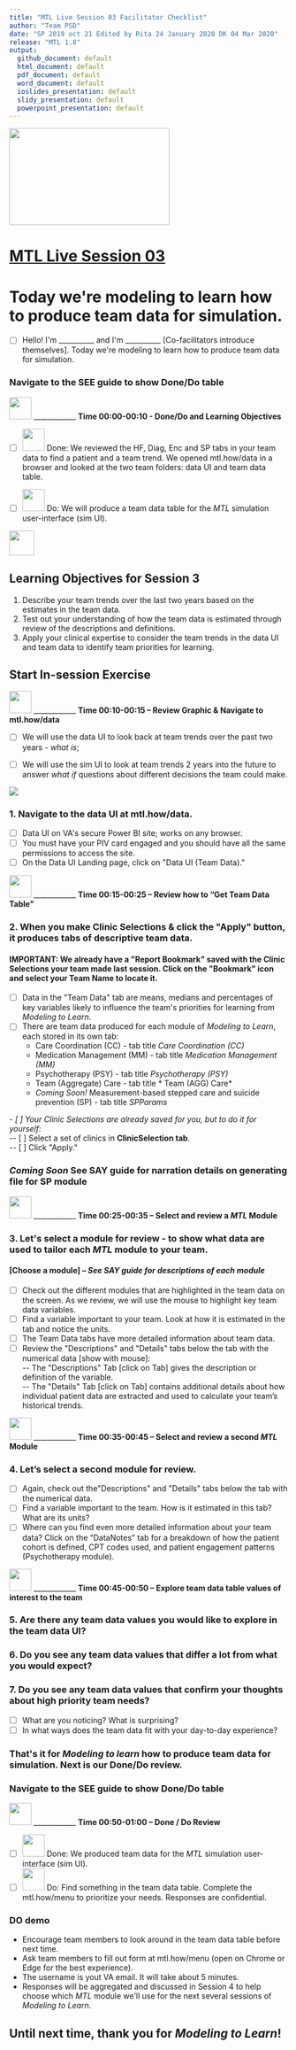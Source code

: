 ```yaml
---
title: "MTL Live Session 03 Facilitator Checklist"
author: "Team PSD"
date: "SP 2019 oct 21 Edited by Rita 24 January 2020 DK 04 Mar 2020"
release: "MTL 1.8"
output: 
  github_document: default
  html_document: default
  pdf_document: default
  word_document: default
  ioslides_presentation: default
  slidy_presentation: default
  powerpoint_presentation: default
---
```

<img src = "https://github.com/lzim/teampsd/blob/master/resources/logos/mtl_live_sq_sm.png"
     height = "175" width = "290">  

# [MTL Live Session 03](https://github.com/lzim/teampsd/blob/master/mtl_facilitate_workgroup/mtl_live_guide/mtl_live_session03_see.Rmd "MTL Live Session 03")

# Today we're modeling to learn how to produce team data for simulation.  
- [ ] Hello! I'm __________ and I'm __________ [Co-facilitators introduce themselves]. Today we're modeling to learn how to produce team data for simulation.

### Navigate to the SEE guide to show Done/Do table
[<img src = "https://github.com/lzim/teampsd/blob/master/resources/icons/timestamp.png" height = "40" width = "40" style = “display:inline-block”/>](#DontClick) ____________ **Time 00:00-00:10 - Done/Do and Learning Objectives**
 
- [ ] [<img src = "https://github.com/lzim/teampsd/blob/master/resources/icons/done.png" height = "40" width = "40">](#DontClick) Done: We reviewed the HF, Diag, Enc and SP tabs in your team data to find a patient and a team trend. We opened mtl.how/data in a browser and looked at the two team folders: data UI and team data table.  
- [ ] [<img src = "https://github.com/lzim/teampsd/blob/master/resources/icons/do.png" height = "40" width = "40">](#DontClick) 
Do: We will produce a team data table for the _MTL_ simulation user-interface (sim UI).


<!-- Learning Objectives Icon --> 
[<img src = "https://github.com/lzim/teampsd/blob/master/resources/icons/learning_objectives.png" height = "45" width = "45">](DontClick)  
## Learning Objectives for Session 3
1. Describe your team trends over the last two years based on the estimates in the team data.
2. Test out your understanding of how the team data is estimated through review of the descriptions and definitions. 
3. Apply your clinical expertise to consider the team trends in the data UI and team data to identify team priorities for learning.

## Start In-session Exercise
[<img src = "https://github.com/lzim/teampsd/blob/master/resources/icons/timestamp.png" height = "40" width = "40" style = “display:inline-block”/>](#DontClick) ____________ **Time 00:10-00:15 – Review Graphic & Navigate to mtl.how/data**
- [ ] We will use the data UI to look back at team trends over the past two years - *what is*;  
- [ ] We will use the sim UI to look at team trends 2 years into the future to answer *what if* questions about different decisions the team could make.  


<img src = "https://raw.githubusercontent.com/lzim/teampsd/master/resources/illustrations/data_ui_sim_ui.png">


### 1. Navigate to the data UI at mtl.how/data. 
- [ ] Data UI on VA's secure Power BI site; works on any browser.
- [ ] You must have your PIV card engaged and you should have all the same permissions to access the site. 
- [ ] On the Data UI Landing page, click on "Data UI (Team Data)." 

[<img src = "https://github.com/lzim/teampsd/blob/master/resources/icons/timestamp.png" height = "40" width = "40" style = “display:inline-block”/>](#DontClick) ____________ **Time 00:15-00:25 – Review how to “Get Team Data Table"**

### 2. When you make Clinic Selections & click the "Apply" button, it produces tabs of descriptive team data.
#### IMPORTANT: We already have a "Report Bookmark" saved with the Clinic Selections your team made last session. Click on the "Bookmark" icon and select your Team Name to locate it.
- [ ] Data in the "Team Data" tab are means, medians and percentages of key variables likely to influence the team's priorities for learning from *Modeling to Learn*. 
- [ ] There are team data produced for each module of *Modeling to Learn*, each stored in its own tab:
   + Care Coordination (CC) - tab title *Care Coordination (CC)*
   + Medication Management (MM) - tab title *Medication Management (MM)*
   + Psychotherapy (PSY) - tab title *Psychotherapy (PSY)*
   + Team (Aggregate) Care - tab title * Team (AGG) Care*
   + *Coming Soon!* Measurement-based stepped care and suicide prevention (SP) - tab title *SPParams*

*- [ ] Your Clinic Selections are already saved for you, but to do it for yourself:*  
    -- [ ] Select a set of clinics in **ClinicSelection tab**.  
    -- [ ] Click "Apply."
    
### *Coming Soon* See SAY guide for narration details on generating file for SP module  
 
 [<img src = "https://github.com/lzim/teampsd/blob/master/resources/icons/timestamp.png" height = "40" width = "40" style = “display:inline-block”/>](#DontClick) ____________ **Time 00:25-00:35 – Select and review a *MTL* Module**

### 3. Let's select a module for review - to show what data are used to tailor each *MTL* module to your team.  

#### [Choose a module] – *See SAY guide for descriptions of each module*  

- [ ] Check out the different modules that are highlighted in the team data on the screen. As we review, we will use the mouse to highlight key team data variables.  
- [ ] Find a variable important to your team. Look at how it is estimated in the tab and notice the units.  
- [ ] The Team Data tabs have more detailed information about team data.  
- [ ] Review  the "Descriptions" and "Details" tabs below the tab with the numerical data [show with mouse]:  
	-- The "Descriptions" Tab [click on Tab] gives the description or definition of the variable.  
	-- The "Details" Tab [click on Tab] contains additional details about how individual patient data are extracted and used to calculate your team’s historical trends. 
	
[<img src = "https://github.com/lzim/teampsd/blob/master/resources/icons/timestamp.png" height = "40" width = "40" style = “display:inline-block”/>](#DontClick) ____________ **Time 00:35-00:45 – Select and review a second *MTL* Module**  

### 4. Let’s select a second module for review.  
- [ ] Again, check out the"Descriptions" and "Details" tabs below the tab with the numerical data. 
- [ ] Find a variable important to the team. How is it estimated in this tab? What are its units?   
- [ ] Where can you find even more detailed information about your team data? Click on the “DataNotes” tab for a breakdown of how the patient cohort is defined, CPT codes used, and patient engagement patterns (Psychotherapy module).  

[<img src = "https://github.com/lzim/teampsd/blob/master/resources/icons/timestamp.png" height = "40" width = "40" style = “display:inline-block”/>](#DontClick) ____________ **Time 00:45-00:50 – Explore team data table values of interest to the team**  

### 5. Are there any team data values you would like to explore in the team data UI?  
### 6. Do you see any team data values that differ a lot from what you would expect?  
### 7. Do you see any team data values that confirm your thoughts about high priority team needs?  
- [ ] What are you noticing? What is surprising?
- [ ] In what ways does the team data fit with your day-to-day experience?  

### That's it for _Modeling to learn_ how to produce team data for simulation. Next is our Done/Do review.

### Navigate to the SEE guide to show Done/Do table  
[<img src = "https://github.com/lzim/teampsd/blob/master/resources/icons/timestamp.png" height = "40" width = "40" style = “display:inline-block”/>](#DontClick) ____________ **Time 00:50-01:00 – Done / Do Review**  

 
- [ ] [<img src = "https://github.com/lzim/teampsd/blob/master/resources/icons/done.png" height = "40" width = "40">](#DontClick) Done: We produced team data for the _MTL_ simulation user-interface (sim UI).  
- [ ] [<img src = "https://github.com/lzim/teampsd/blob/master/resources/icons/do.png" height = "40" width = "40">](#DontClick) Do: Find something in the team data table. Complete the mtl.how/menu to prioritize your needs. Responses are confidential.  
### DO demo
-	Encourage team members to look around in the team data table before next time. 
-	Ask team members to fill out form at mtl.how/menu (open on Chrome or Edge for the best experience).
-	The username is yout VA email. It will take about 5 minutes. 
-	Responses will be aggregated and discussed in Session 4 to help choose which *MTL* module we'll use for the next several sessions of *Modeling to Learn*.

## Until next time, thank you for *Modeling to Learn*!
